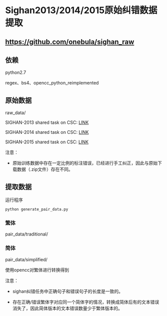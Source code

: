# Sighan2013/2014/2015原始纠错数据提取
## https://github.com/onebula/sighan_raw

## 依赖

python2.7

regex、bs4、opencc_python_reimplemented

## 原始数据

raw_data/

SIGHAN-2013 shared task on CSC: [LINK](http://ir.itc.ntnu.edu.tw/lre/sighan7csc_release1.0.zip)

SIGHAN-2014 shared task on CSC: [LINK](http://ir.itc.ntnu.edu.tw/lre/clp14csc_release1.1.zip)

SIGHAN-2015 shared task on CSC: [LINK](http://ir.itc.ntnu.edu.tw/lre/sighan8csc_release1.0.zip)

注意：

- 原始训练数据中存在一定比例的标注错误，已经进行手工纠正，因此与原始下载数据（.zip文件）存在不同。


## 提取数据

运行程序

```shell
python generate_pair_data.py
```

### 繁体

pair_data/traditional/

### 简体

pair_data/simplified/

使用opencc对繁体进行转换得到

注意：

- sighan纠错任务中正确句子和错误句子的长度是一致的。

- 存在正确/错误繁体字对应同一个简体字的情况，转换成简体后有的文本错误消失了，因此简体版本的文本错误数量少于繁体版本的。